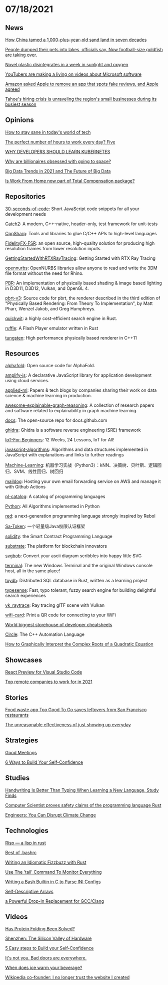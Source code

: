 # 07/18/2021

## News
[How China tamed a 1,000-plus-year-old sand land in seven decades](https://finance.yahoo.com/news/china-tamed-1-000-plus-022500258.html)

[People dumped their pets into lakes, officials say. Now football-size goldfish are taking over.](https://www.msn.com/en-us/news/us/people-dumped-their-pets-into-lakes-officials-say-now-football-size-goldfish-are-taking-over/ar-AAM2q5b?ocid=uxbndlbing)

[Novel plastic disintegrates in a week in sunlight and oxygen](https://newatlas.com/materials/novel-plastic-disintegrates-week-sunlight-oxygen/)

[YouTubers are making a living on videos about Microsoft software](https://www.cnbc.com/2021/07/10/former-microsoft-employee-makes-better-living-making-youtube-videos.html)

[Amazon asked Apple to remove an app that spots fake reviews, and Apple agreed](https://www.cnbc.com/2021/07/16/apple-removes-fakespot-from-app-store-after-amazon-complains.html)

[Tahoe's hiring crisis is unraveling the region's small businesses during its busiest season](https://www.sfgate.com/renotahoe/article/lake-tahoe-hiring-housing-crisis-16318055.php)

## Opinions
[How to stay sane in today's world of tech](https://unixsheikh.com/articles/how-to-stay-sane-in-todays-world-of-tech.html)

[The perfect number of hours to work every day? Five](https://www.wired.co.uk/article/working-day-time-five-hours)

[WHY DEVELOPERS SHOULD LEARN KUBERNETES](https://thenewstack.io/why-developers-should-learn-kubernetes/#:~:text=Developers%20don%E2%80%99t%20need%20to%20be%20experts%20in%20Kubernetes%2C,health%20are%20vital%20pieces%20of%20the%20application%20puzzle.)

[Why are billionaires obsessed with going to space?](https://www.theguardian.com/commentisfree/2021/jul/16/billionaires-outer-space-elon-musk-jeff-bezos-richard-branson)

[Big Data Trends in 2021 and The Future of Big Data](https://www.datamation.com/featured/big-data-trends/)

[Is Work From Home now part of Total Compensation package?](https://thinkingthrough.substack.com/p/work-from-home-is-now-a-part-of-total)

## Repositories
[30-seconds-of-code](https://github.com/30-seconds/30-seconds-of-code): Short JavaScript code snippets for all your development needs

[Catch2](https://github.com/catchorg/Catch2): A modern, C++-native, header-only, test framework for unit-tests

[CppSharp](https://github.com/mono/CppSharp): Tools and libraries to glue C/C++ APIs to high-level languages

[FidelityFX-FSR](https://github.com/GPUOpen-Effects/FidelityFX-FSR): an open source, high-quality solution for producing high resolution frames from lower resolution inputs.

[GettingStartedWithRTXRayTracing](https://github.com/NVIDIAGameWorks/GettingStartedWithRTXRayTracing): Getting Started with RTX Ray Tracing

[opennurbs](https://github.com/mcneel/opennurbs): OpenNURBS libraries allow anyone to read and write the 3DM file format without the need for Rhino.

[PBR](https://github.com/Nadrin/PBR): An implementation of physically based shading & image based lighting in D3D11, D3D12, Vulkan, and OpenGL 4.

[pbrt-v3](https://github.com/mmp/pbrt-v3): Source code for pbrt, the renderer described in the third edition of "Physically Based Rendering: From Theory To Implementation", by Matt Pharr, Wenzel Jakob, and Greg Humphreys.

[quickwit](https://github.com/quickwit-inc/quickwit/): a highly cost-efficient search engine in Rust.

[ruffle](https://github.com/ruffle-rs/ruffle): A Flash Player emulator written in Rust

[tungsten](https://github.com/tunabrain/tungsten): High performance physically based renderer in C++11

## Resources
[alphafold](https://github.com/deepmind/alphafold): Open source code for AlphaFold.

[amplify-js](https://github.com/aws-amplify/amplify-js): A declarative JavaScript library for application development using cloud services.

[applied-ml](https://github.com/eugeneyan/applied-ml): Papers & tech blogs by companies sharing their work on data science & machine learning in production.

[awesome-explainable-graph-reasoning](https://github.com/AstraZeneca/awesome-explainable-graph-reasoning): A collection of research papers and software related to explainability in graph machine learning.

[docs](https://github.com/github/docs): The open-source repo for docs.github.com

[ghidra](https://github.com/NationalSecurityAgency/ghidra): Ghidra is a software reverse engineering (SRE) framework

[IoT-For-Beginners](https://github.com/microsoft/IoT-For-Beginners): 12 Weeks, 24 Lessons, IoT for All!

[javascript-algorithms](https://github.com/trekhleb/javascript-algorithms): Algorithms and data structures implemented in JavaScript with explanations and links to further readings

[Machine-Learning](https://github.com/Jack-Cherish/Machine-Learning): 机器学习实战（Python3）：kNN、决策树、贝叶斯、逻辑回归、SVM、线性回归、树回归

[maildog](https://github.com/edmundhung/maildog): Hosting your own email forwarding service on AWS and manage it with Github Actions

[pl-catalog](https://github.com/prathyvsh/pl-catalog): A catalog of programming languages

[Python](https://github.com/TheAlgorithms/Python): All Algorithms implemented in Python

[red](https://github.com/red/red): a next-generation programming language strongly inspired by Rebol

[Sa-Token](https://github.com/dromara/Sa-Token): 一个轻量级Java权限认证框架

[solidity](https://github.com/ethereum/solidity): the Smart Contract Programming Language

[substrate](https://github.com/paritytech/substrate): The platform for blockchain innovators

[svgbob](https://github.com/ivanceras/svgbob): Convert your ascii diagram scribbles into happy little SVG

[terminal](https://github.com/microsoft/terminal): The new Windows Terminal and the original Windows console host, all in the same place!

[toydb](https://github.com/erikgrinaker/toydb): Distributed SQL database in Rust, written as a learning project

[typesense](https://github.com/typesense/typesense): Fast, typo tolerant, fuzzy search engine for building delightful search experiences

[vk_raytrace](https://github.com/nvpro-samples/vk_raytrace): Ray tracing glTF scene with Vulkan

[wifi-card](https://github.com/bndw/wifi-card): Print a QR code for connecting to your WiFi

[World biggest storehouse of developer cheatsheets](https://codehouse.vercel.app/)

[Circle](https://www.circle-lang.org/): The C++ Automation Language

[How to Graphically Interpret the Complex Roots of a Quadratic Equation](https://digitalcommons.unl.edu/cgi/viewcontent.cgi?article=1034&context=mathmidexppap)

## Showcases
[React Preview for Visual Studio Code](https://marketplace.visualstudio.com/items?itemName=zenclabs.reactpreview)

[Top remote companies to work for in 2021](https://remoteclan.com/top-remote-companies)

## Stories
[Food waste app Too Good To Go saves leftovers from San Francisco restaurants](https://www.sfgate.com/food/article/Food-waste-app-TooGoodToGo-saves-leftovers-sf-16302119.php)

[The unreasonable effectiveness of just showing up everyday](https://typesense.org/blog/the-unreasonable-effectiveness-of-just-showing-up-everyday/)

## Strategies
[Good Meetings](https://css-tricks.com/good-meetings/)

[6 Ways to Build Your Self-Confidence](https://www.verywellmind.com/how-to-boost-your-self-confidence-4163098#:~:text=6%20Ways%20to%20Build%20Your%20Self-Confidence%201%20Stop,Positive%20Self-Talk.%20...%206%20Face%20Your%20Fears.%20)

## Studies
[Handwriting Is Better Than Typing When Learning a New Language, Study Finds](https://www.sciencealert.com/handwriting-is-better-than-typing-when-learning-to-read-study-finds)

[Computer Scientist proves safety claims of the programming language Rust](https://www.eurekalert.org/pub_releases/2021-07/su-cs071521.php)

[Engineers: You Can Disrupt Climate Change](https://spectrum.ieee.org/energy/renewables/engineers-you-can-disrupt-climate-change)

## Technologies
[Risp — a lisp in rust](https://stopachka.essay.dev/post/5/risp-in-rust-lisp)

[Best of .bashrc](https://www.datagubbe.se/bestofbash/)

[Writing an Idiomatic Fizzbuzz with Rust](https://www.fotonixx.com/posts/rust-fizzbuzz/)

[Use The 'tail' Command To Monitor Everything](https://blog.robertelder.org/intro-to-tail-command/)

[Writing a Bash Builtin in C to Parse INI Configs](https://mbuki-mvuki.org/posts/2021-07-12-writing-a-bash-builtin-in-c-to-parse-ini-configs/)

[Self-Descriptive Arrays](https://www.i-programmer.info/programmer-puzzles/sharpen-your-coding-skills/5120-self-descriptive-arrays.html)

[a Powerful Drop-In Replacement for GCC/Clang](https://andrewkelley.me/post/zig-cc-powerful-drop-in-replacement-gcc-clang.html)

## Videos
[Has Protein Folding Been Solved?](https://www.youtube.com/watch?v=yhJWAdZl-Ck)

[Shenzhen: The Silicon Valley of Hardware](https://www.youtube.com/watch?v=SGJ5cZnoodY)

[5 Easy steps to Build your Self-Confidence](https://www.youtube.com/watch?v=Ib6UB5_4vZg)

[It's not you. Bad doors are everywhere.](https://www.youtube.com/watch?v=yY96hTb8WgI)

[When does ice warm your beverage?](https://www.youtube.com/watch?v=JEv1brmkc5A)

[Wikipedia co-founder: I no longer trust the website I created](https://www.youtube.com/watch?v=l0P4Cf0UCwU)
